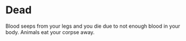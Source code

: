 # Dead

Blood seeps from your legs and you die due to not enough blood in your body. Animals eat your corpse away.